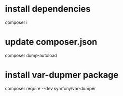 # install dependencies
composer i

# update composer.json
composer dump-autoload

# install var-dupmer package
composer require --dev symfony/var-dumper